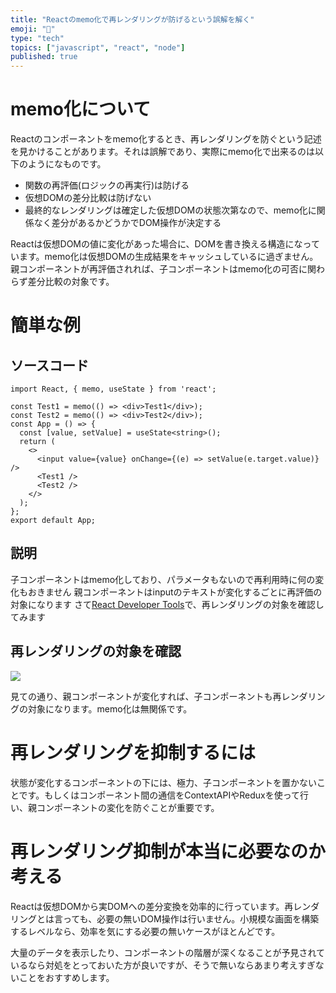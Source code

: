 ```yaml
---
title: "Reactのmemo化で再レンダリングが防げるという誤解を解く"
emoji: "🐙"
type: "tech"
topics: ["javascript", "react", "node"]
published: true
---
```


# memo化について

Reactのコンポーネントをmemo化するとき、再レンダリングを防ぐという記述を見かけることがあります。それは誤解であり、実際にmemo化で出来るのは以下のようになものです。

- 関数の再評価(ロジックの再実行)は防げる
- 仮想DOMの差分比較は防げない
- 最終的なレンダリングは確定した仮想DOMの状態次第なので、memo化に関係なく差分があるかどうかでDOM操作が決定する

Reactは仮想DOMの値に変化があった場合に、DOMを書き換える構造になっています。memo化は仮想DOMの生成結果をキャッシュしているに過ぎません。親コンポーネントが再評価されれば、子コンポーネントはmemo化の可否に関わらず差分比較の対象です。

# 簡単な例

## ソースコード

```tsx:
import React, { memo, useState } from 'react';

const Test1 = memo(() => <div>Test1</div>);
const Test2 = memo(() => <div>Test2</div>);
const App = () => {
  const [value, setValue] = useState<string>();
  return (
    <>
      <input value={value} onChange={(e) => setValue(e.target.value)} />
      <Test1 />
      <Test2 />
    </>
  );
};
export default App;
```

## 説明

子コンポーネントはmemo化しており、パラメータもないので再利用時に何の変化もおきません
親コンポーネントはinputのテキストが変化するごとに再評価の対象になります
さて[React Developer Tools](https://chrome.google.com/webstore/detail/react-developer-tools/fmkadmapgofadopljbjfkapdkoienihi?hl=ja)で、再レンダリングの対象を確認してみます

## 再レンダリングの対象を確認

![](https://storage.googleapis.com/zenn-user-upload/djfcoui0x2mi63hm0g9vsgqi9ho7)

見ての通り、親コンポーネントが変化すれば、子コンポーネントも再レンダリングの対象になります。memo化は無関係です。

# 再レンダリングを抑制するには

状態が変化するコンポーネントの下には、極力、子コンポーネントを置かないことです。もしくはコンポーネント間の通信をContextAPIやReduxを使って行い、親コンポーネントの変化を防ぐことが重要です。

# 再レンダリング抑制が本当に必要なのか考える

Reactは仮想DOMから実DOMへの差分変換を効率的に行っています。再レンダリングとは言っても、必要の無いDOM操作は行いません。小規模な画面を構築するレベルなら、効率を気にする必要の無いケースがほとんどです。

大量のデータを表示したり、コンポーネントの階層が深くなることが予見されているなら対処をとっておいた方が良いですが、そうで無いならあまり考えすぎないことをおすすめします。